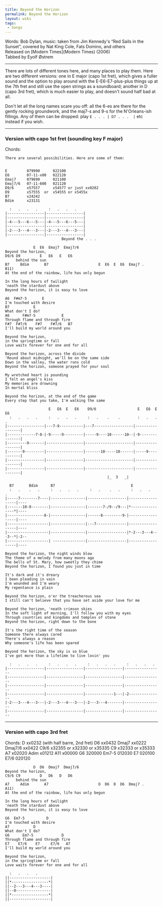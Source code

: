 ```yaml
---
title: Beyond the Horizon
permalink: Beyond the Horizon
layout: wiki
tags:
 - Songs
---
```


Words: Bob Dylan, music: taken from Jim Kennedy's “Red Sails in the
Sunset”, covered by Nat King Cole, Fats Domino, and others  
Released on [Modern Times](Modern Times) (2006)  
Tabbed by Eyolf Østrem

* * * * *

There are lots of different tones here, and many places to play them.
Here are two different versions: one in E major (capo 1st fret), which
gives a fuller sound and the option to play around with the
E-E6-E7-plus-plus things up at the 7th fret and still use the open
strings as a soundboard; another in D (capo 3rd fret), which is much
easier to play, and doesn't sound half bad at all.

Don't let all the long names scare you off: all the 6-es are there for
the gently rocking groundwork, and the maj7-s and 9-s for the
N'Orleans-ish fillings. Any of them can be dropped: play
`E . . . | D7 . . .  |` etc instead if you wish.

* * * * *

<h3>
Version with capo 1st fret (sounding key F major)

</h3>
    Chords:

    There are several possibilities. Here are some of them:


    E         079990      022100
    E6        07-11-x00   022120
    Emaj7     079890      021100
    Emaj7/6   07-11-600   021120
    D9/6      x57557      x54577 or just xx0202
    D9        x57555  or  x54555 or x5455x
    B7        x24242
    Bdim      x23131

      :   .   .   .     :   .   .   .
    |-----------------|-----------------|
    |-----------------|-----------------|
    |-4---5---6---5---|-4---5---6---5---|
    |-----------------|-----------------|
    |-2---3---4---3---|-2---3---4---3---|
    |-----------------|-----------------|
                              Beyond the . . .

                 E  E6  Emaj7  Emaj7/6
    Beyond the horizon,
    D9/6 D9         E   E6   E   E6
         behind the sun
    B7     Bdim       B7                       E  E6  E  E6  Emaj7 .   B11)
    At the end of the rainbow, life has only begun

    In the long hours of twilight
    'neath the stardust above
    Beyond the horizon, it is easy to love

    A6  F#m7-5       E
    I'm touched with desire
    B7           E
    What don't I do?
    A6      F#m7-5            E
    Through flame and through fire
    F#7  F#7/6    F#7    F#7/6   B7
    I'll build my world around you

    Beyond the horizon,
    in the springtime or fall
    Love waits forever for one and for all

    Beyond the horizon, across the divide
    'Round about midnight, we'll be on the same side
    Down in the valley, the water runs cold
    Beyond the horizon, someone prayed for your soul

    My wretched heart is pounding
    I felt an angel's kiss
    My memories are drowning
    In mortal bliss

    Beyond the horizon, at the end of the game
    Every step that you take, I'm walking the same

                        E   E6  E   E6    D9/6                   E   E6  E   E6
      :   .   .   .     :   .   .   .     :   .    .    .        :   .   .   .
    |-----------------|---7-9-----------|---7------------------|-----------------|
    |-------------7-8-|-9-----9---------|-----9----10------10--|-9---------------|
    |---------9-------|-----------------|----------------------|-----------------|
    |-------9---------|-----------------|-------10-----10------|-----9-----------|
    |-----------------|-----------------|----------------------|-----------------|
    |-----------------|-----------------|----------------------|-----------------|
                                                   |_  3   _|

      B7       Bdim      B7                                   E
      :   .    .   .     :   .   .   .     :   .    .   .     :   .   .   .
    |-----7--------7----|----------------|------------------|------------------|----
    |-------10-9--------|----------------|-------7-/9--/9---|*----------------*|----
    |-----------------8-|----------------|------8---------9-|------------------|----
    |-------------------|----------------|---7--------------|------------------|----
    |-------------------|----------------|------------------|*-2---3---4---3--*|-2--
    |-------------------| ---------------|------------------|------------------|----

    Beyond the horizon, the night winds blow
    The theme of a melody from many moons ago
    The bells of St. Mary, how sweetly they chime
    Beyond the horizon, I found you just in time

    It's dark and it's dreary
    I been pleading in vain
    I'm wounded and I'm weary
    My repentance is plain

    Beyond the horizon, o'er the treacherous sea
    I still can't believe that you have set aside your love for me

    Beyond the horizon, 'neath crimson skies
    In the soft light of morning, I'll follow you with my eyes
    Through countries and kingdoms and temples of stone
    Beyond the horizon, right down to the bone

    It's the right time of the season
    Someone there always cared
    There's always a reason
    Why someone's life has been spared

    Beyond the horizon, the sky is so blue
    I've got more than a lifetime to live lovin' you

      :   .   .   .     :   .   .   .     :   .   .   .     :   .   .   .
    |-----------------|-----------------|-----------------|-----------------
    |-----------------|-----------------|-----------------|-----------------
    |-----------------|-----------------|-----------------|-----------------
    |-----------------|-----------------|-------------1---|-2---------------
    |-2---3---4---3---|-2---3---4---3---|-2---3---4-------|-----------------
    |-----------------|-----------------|-----------------|-----------------

* * * * *

<h3>
Version with capo 3rd fret

</h3>
    Chords:
    D       xx0232   (with half barre, 2nd fret)
    D6      xx0432
    Dmaj7   xx0222
    Dmaj7/6 xx0422
    C9/6    x32355 or x32330 or x35335
    C9      x32333 or x35333
    A7      x02020
    Adim    x01212
    A11     x00000
    G6      320000
    Em7-5   012030
    E7      020100
    E7/6    020120

                 D  D6  Dmaj7  Dmaj7/6
    Beyond the horizon,
    C9/6 C9         D   D6   D   D6
         behind the sun
    A7     Adim       A7                       D  D6  D  D6  Dmaj7 .   A11)
    At the end of the rainbow, life has only begun

    In the long hours of twilight
    'neath the stardust above
    Beyond the horizon, it is easy to love

    G6  Em7-5          D
    I'm touched with desire
    A7           D
    What don't I do?
    G6      Em7-5             D
    Through flame and through fire
    E7    E7/6    E7     E7/6   A7
    I'll build my world around you

    Beyond the horizon,
    in the springtime or fall
    Love waits forever for one and for all

      :   .   .   .
    ||-------------------|
    ||*-----------------*|
    ||--2---3---4---3----|
    ||--0----------------|
    ||*-----------------*|
    ||-------------------|
